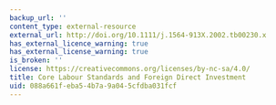 ```yaml
---
backup_url: ''
content_type: external-resource
external_url: http://doi.org/10.1111/j.1564-913X.2002.tb00230.x
has_external_licence_warning: true
has_external_license_warning: true
is_broken: ''
license: https://creativecommons.org/licenses/by-nc-sa/4.0/
title: Core Labour Standards and Foreign Direct Investment
uid: 088a661f-eba5-4b7a-9a04-5cfdba031fcf
---
```

